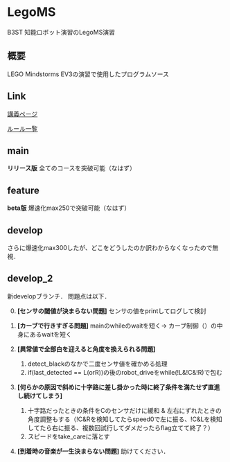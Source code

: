 # LegoMS
B3ST 知能ロボット演習のLegoMS演習

## 概要
LEGO Mindstorms EV3の演習で使用したプログラムソース

## Link
[講義ページ](https://www.katolab.nitech.ac.jp/lecture/intelli-robot/lego/index.html)

[ルール一覧](https://www.katolab.nitech.ac.jp/lecture/intelli-robot/lego/rule2016/)

## main
**リリース版** 全てのコースを突破可能（なはず）

## feature
**beta版** 爆速化max250で突破可能（なはず）

## develop
さらに爆速化max300したが、どこをどうしたのか訳わからなくなったので無視．

## develop_2
新developブランチ．
問題点は以下．

0. **[センサの閾値が決まらない問題]** センサの値をprintしてログして検討
1. **[カーブで行きすぎる問題]**
    mainのwhileのwaitを短く→ カーブ制御（）の中身にあるwaitを短く
2. **[異常値で全部白を迎えると角度を換えられる問題]**
    1) detect_blackのなかで二度センサ値を確かめる処理
    2) if(last_detected == L(orR))の後のrobot_driveをwhile(!L&!C&!R)で包む
3. **[何らかの原因で斜めに十字路に差し掛かった時に終了条件を満たせず直進し続けてしまう]**
    1) 十字路だったときの条件をCのセンサだけに緩和 & 左右にずれたときの角度調整もする（!C&Rを検知してたらspeed0で左に振る、!C&Lを検知してたら右に振る、複数回試行してダメだったらflag立てて終了？）
    2) スピードをtake_careに落とす

99. **[到着時の音楽が一生決まらない問題]** 助けてください．